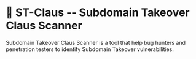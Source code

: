 # 🎅 ST-Claus -- Subdomain Takeover Claus Scanner
Subdomain Takeover Claus Scanner is a tool that help bug hunters and penetration testers to identify Subdomain Takeover vulnerabilities.



